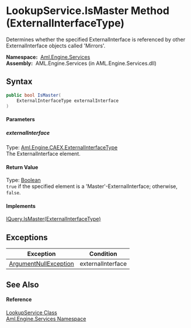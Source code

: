LookupService.IsMaster Method (ExternalInterfaceType)
=====================================================
Determines whether the specified ExternalInterface is referenced by other ExternalInterface objects called 'Mirrors'.

  **Namespace:**  [Aml.Engine.Services][1]  
  **Assembly:**  AML.Engine.Services (in AML.Engine.Services.dll)

Syntax
------

```csharp
public bool IsMaster(
	ExternalInterfaceType externalInterface
)
```

#### Parameters

##### *externalInterface*
Type: [Aml.Engine.CAEX.ExternalInterfaceType][2]  
The ExternalInterface element.

#### Return Value
Type: [Boolean][3]  
`true` if the specified element is a 'Master'-ExternalInterface; otherwise, `false`. 
#### Implements
[IQuery.IsMaster(ExternalInterfaceType)][4]  


Exceptions
----------

Exception                  | Condition         
-------------------------- | ----------------- 
[ArgumentNullException][5] | externalInterface 


See Also
--------

#### Reference
[LookupService Class][6]  
[Aml.Engine.Services Namespace][1]  

[1]: ../README.md
[2]: ../../Aml.Engine.CAEX/ExternalInterfaceType/README.md
[3]: https://docs.microsoft.com/dotnet/api/system.boolean
[4]: ../../Aml.Engine.Services.Interfaces/IQuery/IsMaster_1.md
[5]: https://docs.microsoft.com/dotnet/api/system.argumentnullexception
[6]: README.md
[7]: https://www.automationml.org
[8]: ../../icons/logoShade.png